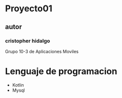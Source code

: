 # Proyecto01

 ## autor
### cristopher hidalgo

Grupo 10-3 de Aplicaciones Moviles

# Lenguaje de programacion
- Kotlin
- Mysql
